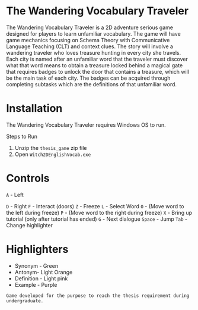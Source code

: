# The Wandering Vocabulary Traveler
The Wandering Vocabulary Traveler is a 2D adventure serious game designed for players to learn unfamiliar vocabulary. The game will have game mechanics focusing on Schema Theory with Communicative Language Teaching (CLT) and context clues. The story will involve a wandering traveler who loves treasure hunting in every city she travels. Each city is named after an unfamiliar word that the traveler must discover what that word means to obtain a treasure locked behind a magical gate that requires badges to unlock the door that contains a treasure, which will be the main task of each city. The badges can be acquired through completing subtasks which are the definitions of that unfamiliar word.

# Installation
The Wandering Vocabulary Traveler requires Windows OS to run.

Steps to Run
1. Unzip the ``thesis_game`` zip file
2. Open ``Witch2DEnglishVocab.exe``

# Controls
``A`` - Left

``D`` - Right
``F`` - Interact (doors)
``Z`` - Freeze
``L`` - Select Word
``O`` - (Move word to the left during freeze)
``P`` - (Move word to the right during freeze)
``X`` - Bring up tutorial (only after tutorial has ended)
``G`` - Next dialogue
``Space`` - Jump
``Tab`` - Change highlighter

# Highlighters
* Synonym - Green
* Antonym- Light Orange
* Definition - Light pink
* Example - Purple
 

```
Game developed for the purpose to reach the thesis requirement during undergraduate. 
```
